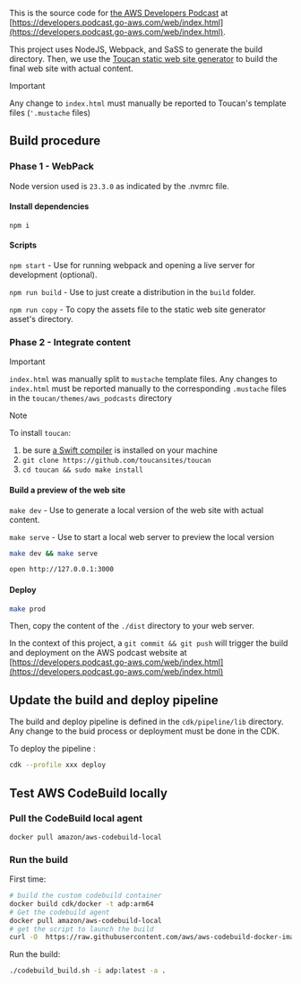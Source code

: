 
This is the source code for [the AWS Developers Podcast](https://developers.podcast.go-aws.com/web/index.html)
at [https://developers.podcast.go-aws.com/web/index.html](https://developers.podcast.go-aws.com/web/index.html).

This project uses NodeJS, Webpack, and SaSS to generate the build directory. Then, we use the [Toucan static web site generator](https://github.com/toucansites/toucan) to build the final web site with actual content.

> [!IMPORTANT] 
> Any change to `index.html` must manually be reported to Toucan's template files (`'.mustache` files)

## Build procedure

### Phase 1 - WebPack 

Node version used is `23.3.0` as indicated by the .nvmrc file.

#### Install dependencies 

`npm i`

#### Scripts

`npm start` - Use for running webpack and opening a live server for development (optional).

`npm run build` - Use to just create a distribution in the `build` folder.

`npm run copy` - To copy the assets file to the static web site generator asset's directory.

### Phase 2 - Integrate content 

> [!IMPORTANT] 
> `index.html` was manually split to `mustache` template files.
> Any changes to `index.html` must be reported manually to the corresponding `.mustache` files in the `toucan/themes/aws_podcasts` directory

> [!NOTE]
> To install `toucan`: 
> 1. be sure [a Swift compiler](https://www.swift.org/install/linux/) is installed on your machine
> 2. `git clone https://github.com/toucansites/toucan`
> 3. `cd toucan && sudo make install`

#### Build a preview of the web site 

`make dev` - Use to generate a local version of the web site with actual content.

`make serve` - Use to start a local web server to preview the local version

```sh
make dev && make serve

open http://127.0.0.1:3000
```

#### Deploy 

```sh
make prod
```

Then, copy the content of the `./dist` directory to your web server.

In the context of this project, a `git commit && git push` will trigger the build and deployment on the AWS podcast website at [https://developers.podcast.go-aws.com/web/index.html](https://developers.podcast.go-aws.com/web/index.html)

## Update the build and deploy pipeline 

The build and deploy pipeline is defined in the `cdk/pipeline/lib` directory. Any change to the buid process or deployment must be done in the CDK.

To deploy the pipeline :

```sh
cdk --profile xxx deploy
```

## Test AWS CodeBuild locally 

### Pull the CodeBuild local agent

`docker pull amazon/aws-codebuild-local`

### Run the build

First time: 
```sh 
# build the custom codebuild container
docker build cdk/docker -t adp:arm64
# Get the codebuild agent
docker pull amazon/aws-codebuild-local
# get the script to launch the build
curl -O  https://raw.githubusercontent.com/aws/aws-codebuild-docker-images/master/local_builds/codebuild_build.sh
```

Run the build:
```sh
./codebuild_build.sh -i adp:latest -a .
```

